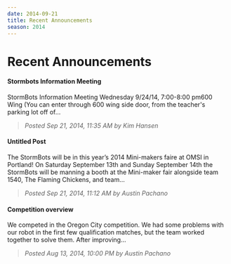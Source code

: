 ```yaml
---
date: 2014-09-21
title: Recent Announcements
season: 2014
---
```

# Recent Announcements
#### Stormbots Information Meeting

StormBots Information Meeting Wednesday 9/24/14, 7:00-8:00 pm600 Wing
(You can enter through 600 wing side door, from the teacher's parking lot off of...

>_Posted Sep 21, 2014, 11:35 AM by Kim Hansen_

#### Untitled Post

The StormBots will be in this year’s 2014 Mini-makers faire at OMSI in Portland! On Saturday September 13th and Sunday September 14th the StormBots will be manning a booth at the Mini-maker fair alongside team 1540, The Flaming Chickens, and team...

>_Posted Sep 21, 2014, 11:12 AM by Austin Pachano_

#### Competition overview

We competed in the Oregon City competition.  We had some problems with our robot in the first few qualification matches, but the team worked together to solve them.  After improving...

>_Posted Aug 13, 2014, 10:00 PM by Austin Pachano_
